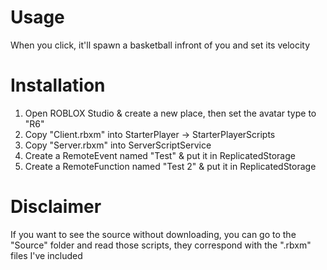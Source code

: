 # Usage

When you click, it'll spawn a basketball infront of you and set its velocity

# Installation

1. Open ROBLOX Studio & create a new place, then set the avatar type to "R6"
1. Copy "Client.rbxm" into StarterPlayer -> StarterPlayerScripts
2. Copy "Server.rbxm" into ServerScriptService
4. Create a RemoteEvent named "Test" & put it in ReplicatedStorage
5. Create a RemoteFunction named "Test 2" & put it in ReplicatedStorage

# Disclaimer

If you want to see the source without downloading, you can go to the "Source" folder and read those scripts, they correspond with the ".rbxm" files I've included
